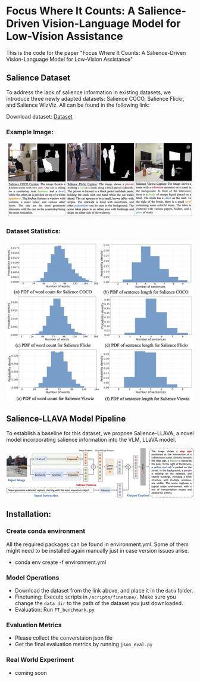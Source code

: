 # Focus Where It Counts: A Salience-Driven Vision-Language Model for Low-Vision Assistance

This is the code for the paper "Focus Where It Counts: A Salience-Driven Vision-Language Model for Low-Vision Assistance"


## Salience Dataset
To address the lack of salience information in existing datasets, we introduce three newly adapted datasets: Salience COCO, Salience Flickr, and Salience WizViz. All can be found in the following link:

Download dataset: <a href="https://drive.google.com/file/d/13YiuT3m2K8EP31HJkA9Gmx26AGyBTqpO/view?usp=sharing" target="_blank">Dataset</a>
### Example Image:
![Example Image](images/datacomparison.jpg)
### Dataset Statistics:
![Example Image](images/datadistribution.jpg)


## Salience-LLAVA Model Pipeline
To establish a baseline for this dataset, we propose Salience-LLAVA, a novel model incorporating salience information into the VLM, LLaVA model.

![Example Image](images/pipeline.jpg)

## Installation: 
### Create conda environment 
All the required packages can be found in environment.yml. Some of them might need to be installed again manually just in case version issues arise.
- conda env create -f environment.yml

### Model Operations
- Download the dataset from the link above, and place it in the `data` folder.
- Finetuning: Execute scripts in `/scripts/finetune/`. Make sure you change the `data_dir` to the path of the dataset you just downloaded.
- Evaluation: Run `FT_benchmark.py`

### Evaluation Metrics
- Please collect the converstaion json file
- Get the final evaluation metrics by running `json_eval.py`


### Real World Experiment
- coming soon
